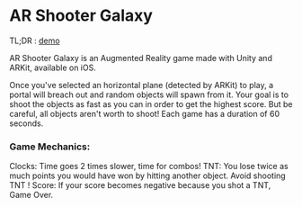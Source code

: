 # AR Shooter Galaxy

TL;DR : [demo](https://youtu.be/lT-G-6cexD4)

AR Shooter Galaxy is an Augmented Reality game made with Unity and ARKit, available on iOS.

Once you've selected an horizontal plane (detected by ARKit) to play, a portal will breach out and random objects will spawn from it. Your goal is to shoot the objects as fast as you can in order to get the highest score. But be careful, all objects aren't worth to shoot! Each game has a duration of 60 seconds.

### Game Mechanics:

Clocks: Time goes 2 times slower, time for combos!
TNT: You lose twice as much points you would have won by hitting another object. Avoid shooting TNT !
Score: If your score becomes negative because you shot a TNT, Game Over.
